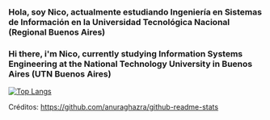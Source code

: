 ### Hola, soy Nico, actualmente estudiando Ingeniería en Sistemas de Información en la Universidad Tecnológica Nacional (Regional Buenos Aires)
### Hi there, i'm Nico, currently studying Information Systems Engineering at the National Technology University in Buenos Aires (UTN Buenos Aires)

[![Top Langs](https://github-readme-stats.vercel.app/api/top-langs/?username=NicolasKalaydjian&langs_count=10&layout=compact)](https://github.com/anuraghazra/github-readme-stats)

Créditos: https://github.com/anuraghazra/github-readme-stats
